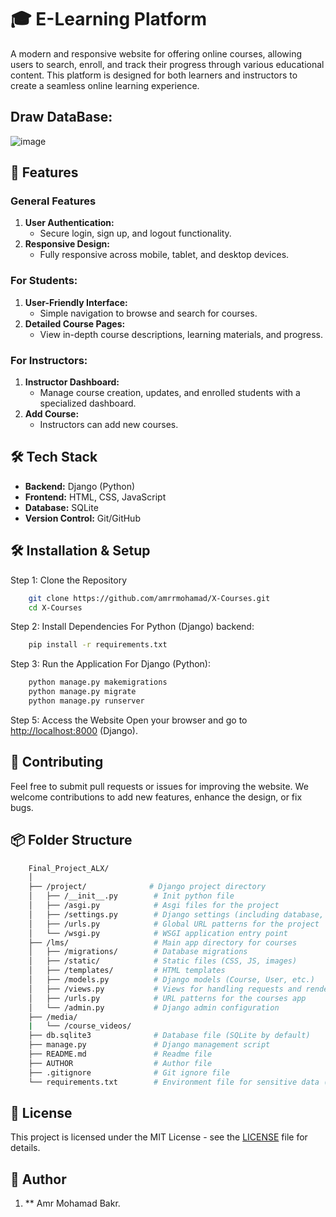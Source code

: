 # 🎓 E-Learning Platform

A modern and responsive website for offering online courses, allowing users to search, enroll, and track their progress through various educational content. This platform is designed for both learners and instructors to create a seamless online learning experience.

## Draw DataBase:

![image](https://github.com/user-attachments/assets/45568572-cb2a-4a85-99da-723644c26be9)


## 🎯 Features

### **General Features**

1. **User Authentication:**
   - Secure login, sign up, and logout functionality.
2. **Responsive Design:**
   - Fully responsive across mobile, tablet, and desktop devices.

### **For Students:**

1. **User-Friendly Interface:**
   - Simple navigation to browse and search for courses.
2. **Detailed Course Pages:**
   - View in-depth course descriptions, learning materials, and progress.

### **For Instructors:**

1. **Instructor Dashboard:**
   - Manage course creation, updates, and enrolled students with a specialized dashboard.
2. **Add Course:**
   - Instructors can add new courses.

## 🛠️ Tech Stack

- **Backend:** Django (Python)
- **Frontend:** HTML, CSS, JavaScript
- **Database:** SQLite
- **Version Control:** Git/GitHub

## 🛠️ Installation & Setup

Step 1: Clone the Repository

```bash
    git clone https://github.com/amrrmohamad/X-Courses.git
    cd X-Courses
```

Step 2: Install Dependencies
    For Python (Django) backend:

```bash
    pip install -r requirements.txt
```

Step 3: Run the Application
    For Django (Python):

```bash
    python manage.py makemigrations
    python manage.py migrate
    python manage.py runserver
```

Step 5: Access the Website
    Open your browser and go to <http://localhost:8000> (Django).
   
## 🤝 Contributing

Feel free to submit pull requests or issues for improving the website. We welcome contributions to add new features, enhance the design, or fix bugs.

## 📦 Folder Structure

```bash
    Final_Project_ALX/
    │
    ├── /project/              # Django project directory
    │   ├── /__init__.py        # Init python file
    │   ├── /asgi.py            # Asgi files for the project
    │   ├── /settings.py        # Django settings (including database, installed apps, etc.)
    │   ├── /urls.py            # Global URL patterns for the project
    │   └── /wsgi.py            # WSGI application entry point
    ├── /lms/                   # Main app directory for courses
    │   ├── /migrations/        # Database migrations
    │   ├── /static/            # Static files (CSS, JS, images)
    │   ├── /templates/         # HTML templates
    │   ├── /models.py          # Django models (Course, User, etc.)
    │   ├── /views.py           # Views for handling requests and rendering templates
    │   ├── /urls.py            # URL patterns for the courses app
    │   └── /admin.py           # Django admin configuration
    ├── /media/
    |   └── /course_videos/
    ├── db.sqlite3              # Database file (SQLite by default)
    ├── manage.py               # Django management script
    ├── README.md               # Readme file
    ├── AUTHOR                  # Author file
    ├── .gitignore              # Git ignore file
    └── requirements.txt        # Environment file for sensitive data (database credentials, etc.)
```

## 📝 License

This project is licensed under the MIT License - see the [LICENSE](LICENSE) file for details.

## 👥 Author

1. ** Amr Mohamad Bakr.
